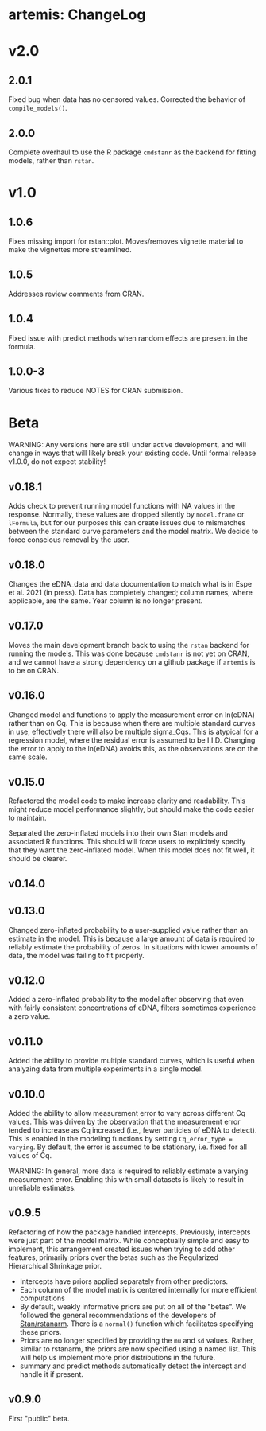# artemis: ChangeLog

# v2.0

## 2.0.1

Fixed bug when data has no censored values. Corrected the behavior of `compile_models()`.

## 2.0.0

Complete overhaul to use the R package `cmdstanr` as the backend for fitting models, rather than `rstan`. 

# v1.0

## 1.0.6

Fixes missing import for rstan::plot. Moves/removes vignette material
to make the vignettes more streamlined.

## 1.0.5

Addresses review comments from CRAN.

## 1.0.4

Fixed issue with predict methods when random effects are present in
the formula.

## 1.0.0-3

Various fixes to reduce NOTES for CRAN submission.

# Beta

WARNING: Any versions here are still under active development, and
will change in ways that will likely break your existing code. Until
formal release v1.0.0, do not expect stability!

## v0.18.1

Adds check to prevent running model functions with NA values in the
response. Normally, these values are dropped silently by `model.frame`
or `lFormula`, but for our purposes this can create issues due to
mismatches between the standard curve parameters and the model matrix.
We decide to force conscious removal by the user. 

## v0.18.0

Changes the eDNA_data and data documentation to match what is in Espe
et al. 2021 (in press). Data has completely changed; column names,
where applicable, are the same. Year column is no longer present.

## v0.17.0

Moves the main development branch back to using the `rstan` backend
for running the models. This was done because `cmdstanr` is not yet on
CRAN, and we cannot have a strong dependency on a github package if
`artemis` is to be on CRAN.

## v0.16.0

Changed model and functions to apply the measurement error on ln(eDNA)
rather than on Cq. This is because when there are multiple standard
curves in use, effectively there will also be multiple sigma_Cqs. This
is atypical for a regression model, where the residual error is
assumed to be I.I.D. Changing the error to apply to the ln(eDNA)
avoids this, as the observations are on the same scale.

## v0.15.0

Refactored the model code to make increase clarity and
readability. This might reduce model performance slightly, but should
make the code easier to maintain.

Separated the zero-inflated models into their own Stan models and
associated R functions. This should will force users to explicitely
specify that they want the zero-inflated model. When this model does
not fit well, it should be clearer.

## v0.14.0

## v0.13.0

Changed zero-inflated probability to a user-supplied value rather than
an estimate in the model. This is because a large amount of data is
required to reliably estimate the probability of zeros. In situations
with lower amounts of data, the model was failing to fit properly.

## v0.12.0

Added a zero-inflated probability to the model after observing that
even with fairly consistent concentrations of eDNA, filters sometimes
experience a zero value. 

## v0.11.0

Added the ability to provide multiple standard curves, which is useful
when analyzing data from multiple experiments in a single model.

## v0.10.0

Added the ability to allow measurement error to vary across different
Cq values. This was driven by the observation that the measurement
error tended to increase as Cq increased (i.e., fewer particles of
eDNA to detect). This is enabled in the modeling functions by setting
`Cq_error_type = varying`. By default, the error is assumed to be
stationary, i.e. fixed for all values of Cq.

WARNING: In general, more data is required to reliably estimate a
varying measurement error. Enabling this with small datasets is likely
to result in unreliable estimates. 

## v0.9.5

Refactoring of how the package handled intercepts. Previously,
intercepts were just part of the model matrix. While conceptually
simple and easy to implement, this arrangement created issues when
trying to add other features, primarily priors over the betas such as
the Regularized Hierarchical Shrinkage prior.

- Intercepts have priors applied separately from other predictors.
- Each column of the model matrix is centered internally for more
  efficient computations
- By default, weakly informative priors are put on all of the
  "betas". We followed the general recommendations of the developers
  of
  [Stan/rstanarm](https://cran.r-project.org/web/packages/rstanarm/vignettes/priors.html).
  There is a `normal()` function which facilitates specifying these priors.
- Priors are no longer specified by providing the `mu` and `sd`
  values. Rather, similar to rstanarm, the priors are now specified
  using a named list. This will help us implement more prior
  distributions in the future.
- summary and predict methods automatically detect the intercept and handle it if present.

## v0.9.0

First "public" beta.
